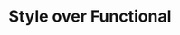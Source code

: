 # Style over Functional

<!-- https://medium.com/@andric.libresinn/functional-programming-2-starting-with-style-759a2ac92a19 -->

